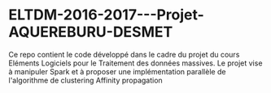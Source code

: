 # ELTDM-2016-2017---Projet-AQUEREBURU-DESMET
Ce repo contient le code développé dans le cadre du projet du cours Eléments Logiciels pour le Traitement des données massives. Le projet vise à manipuler Spark et à proposer une implémentation parallèle de l'algorithme de clustering Affinity propagation
